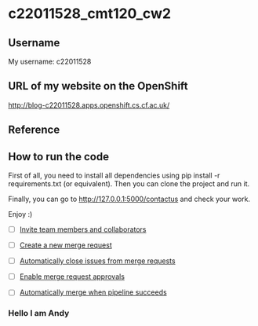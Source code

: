 # c22011528_cmt120_cw2



## Username

My username: c22011528

## URL of my website on the OpenShift

http://blog-c22011528.apps.openshift.cs.cf.ac.uk/


## Reference


## How to run the code

First of all, you need to install all dependencies using pip install -r requirements.txt (or equivalent). Then you can clone the project and run it.

Finally, you can go to http://127.0.0.1:5000/contactus and check your work.

Enjoy :)

- [ ] [Invite team members and collaborators](https://docs.gitlab.com/ee/user/project/members/)
- [ ] [Create a new merge request](https://docs.gitlab.com/ee/user/project/merge_requests/creating_merge_requests.html)
- [ ] [Automatically close issues from merge requests](https://docs.gitlab.com/ee/user/project/issues/managing_issues.html#closing-issues-automatically)
- [ ] [Enable merge request approvals](https://docs.gitlab.com/ee/user/project/merge_requests/approvals/)
- [ ] [Automatically merge when pipeline succeeds](https://docs.gitlab.com/ee/user/project/merge_requests/merge_when_pipeline_succeeds.html)


### Hello I am Andy